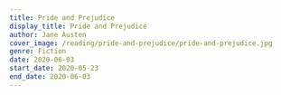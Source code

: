 ```yaml
---
title: Pride and Prejudice
display_title: Pride and Prejudice
author: Jane Austen
cover_image: /reading/pride-and-prejudice/pride-and-prejudice.jpg
genre: Fiction
date: 2020-06-03
start_date: 2020-05-23
end_date: 2020-06-03
---
```

